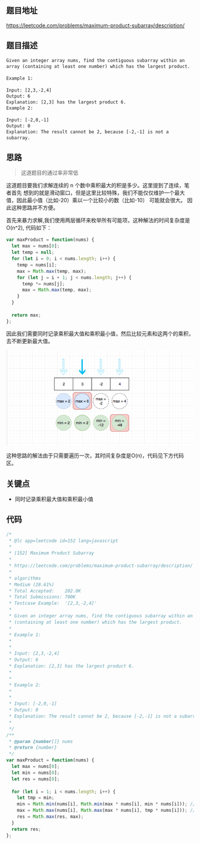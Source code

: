 ## 题目地址

https://leetcode.com/problems/maximum-product-subarray/description/

## 题目描述

```
Given an integer array nums, find the contiguous subarray within an array (containing at least one number) which has the largest product.

Example 1:

Input: [2,3,-2,4]
Output: 6
Explanation: [2,3] has the largest product 6.
Example 2:

Input: [-2,0,-1]
Output: 0
Explanation: The result cannot be 2, because [-2,-1] is not a subarray.

```

## 思路

> 这道题目的通过率非常低

这道题目要我们求解连续的 n 个数中乘积最大的积是多少。这里提到了连续，笔者首先
想到的就是滑动窗口，但是这里比较特殊，我们不能仅仅维护一个最大值，因此最小值（比如-20）乘以一个比较小的数（比如-10）
可能就会很大。 因此这种思路并不方便。

首先来暴力求解,我们使用两层循环来枚举所有可能项，这种解法的时间复杂度是O(n^2), 代码如下：

```js
var maxProduct = function(nums) {
  let max = nums[0];
  let temp = null;
  for (let i = 0; i < nums.length; i++) {
    temp = nums[i];
    max = Math.max(temp, max);
    for (let j = i + 1; j < nums.length; j++) {
      temp *= nums[j];
      max = Math.max(temp, max);
    }
  }

  return max;
};
```

因此我们需要同时记录乘积最大值和乘积最小值，然后比较元素和这两个的乘积，去不断更新最大值。

![152.maximum-product-subarray](../assets/problems/152.maximum-product-subarray.png)

这种思路的解法由于只需要遍历一次，其时间复杂度是O(n)，代码见下方代码区。
## 关键点

- 同时记录乘积最大值和乘积最小值

## 代码

```js
/*
 * @lc app=leetcode id=152 lang=javascript
 *
 * [152] Maximum Product Subarray
 *
 * https://leetcode.com/problems/maximum-product-subarray/description/
 *
 * algorithms
 * Medium (28.61%)
 * Total Accepted:    202.8K
 * Total Submissions: 700K
 * Testcase Example:  '[2,3,-2,4]'
 *
 * Given an integer array nums, find the contiguous subarray within an array
 * (containing at least one number) which has the largest product.
 *
 * Example 1:
 *
 *
 * Input: [2,3,-2,4]
 * Output: 6
 * Explanation: [2,3] has the largest product 6.
 *
 *
 * Example 2:
 *
 *
 * Input: [-2,0,-1]
 * Output: 0
 * Explanation: The result cannot be 2, because [-2,-1] is not a subarray.
 *
 */
/**
 * @param {number[]} nums
 * @return {number}
 */
var maxProduct = function(nums) {
  let max = nums[0];
  let min = nums[0];
  let res = nums[0];

  for (let i = 1; i < nums.length; i++) {
    let tmp = min;
    min = Math.min(nums[i], Math.min(max * nums[i], min * nums[i])); // 取最小
    max = Math.max(nums[i], Math.max(max * nums[i], tmp * nums[i])); /// 取最大
    res = Math.max(res, max);
  }
  return res;
};
```
